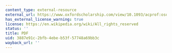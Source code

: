 ```yaml
---
content_type: external-resource
external_url: https://www.oxfordscholarship.com/view/10.1093/acprof:oso/9780199272273.001.0001/acprof-9780199272273-chapter-4?print=pdf
has_external_license_warning: true
license: https://en.wikipedia.org/wiki/All_rights_reserved
status: ''
title: PDF
uid: 3887e91c-2bfb-4ebe-b53f-57748a69bb3c
wayback_url: ''
---
```

